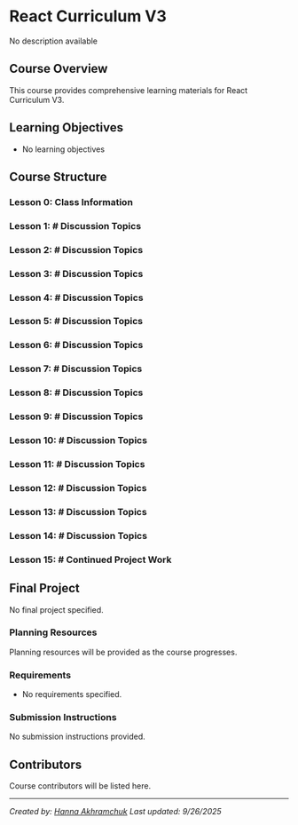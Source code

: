 # React Curriculum V3

No description available

## Course Overview

This course provides comprehensive learning materials for React Curriculum V3.

## Learning Objectives

- No learning objectives

## Course Structure

### Lesson 0: Class Information
### Lesson 1: # Discussion Topics
### Lesson 2: # Discussion Topics
### Lesson 3: # Discussion Topics
### Lesson 4: # Discussion Topics
### Lesson 5: # Discussion Topics
### Lesson 6: # Discussion Topics
### Lesson 7: # Discussion Topics
### Lesson 8: # Discussion Topics
### Lesson 9: # Discussion Topics
### Lesson 10: # Discussion Topics
### Lesson 11: # Discussion Topics
### Lesson 12: # Discussion Topics
### Lesson 13: # Discussion Topics
### Lesson 14: # Discussion Topics
### Lesson 15: # Continued Project Work

## Final Project

No final project specified.

### Planning Resources

Planning resources will be provided as the course progresses.

### Requirements

- No requirements specified.

### Submission Instructions

No submission instructions provided.

## Contributors

Course contributors will be listed here.

---

*Created by: [Hanna Akhramchuk](https://github.com/akhhanna20)*
*Last updated: 9/26/2025*